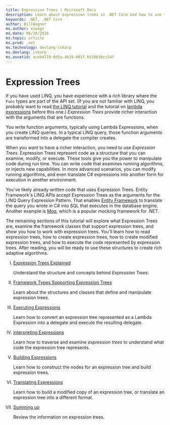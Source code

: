 ```yaml
---
title: Expression Trees | Microsoft Docs
description: Learn about expression trees in .NET Core and how to use them to represent code as structures that you can examine, modify, and execute.
keywords: .NET, .NET Core
author: BillWagner
ms.author: wiwagn
ms.date: 06/20/2016
ms.topic: article
ms.prod: .net
ms.technology: devlang-csharp
ms.devlang: csharp
ms.assetid: aceb4719-0d5a-4b19-b01f-b51063bcc54f
---
```


# Expression Trees

If you have used LINQ, you have experience with a rich library
where the `Func` types are part of the API set. (If you are not familiar
with LINQ, you probably want to read [the LINQ tutorial](linq/index.md) and
the tutorial on [lambda expressions](lambda-expressions.md) before this one.)
*Expression Trees* provide richer interaction with the arguments that
are functions.

You write function arguments, typically using Lambda Expressions, when
you create LINQ queries. In a typical LINQ query, those function arguments are
transformed into a delegate the compiler creates. 

When you want to have a richer interaction, you need to use *Expression Trees*.
Expression Trees represent code as a structure that you can examine,
modify, or execute. These tools give you the power to manipulate code during
run time. You can write code that examines running algorithms, or injects new
capabilities. In more advanced scenarios, you can modify running algorithms,
and even translate C# expressions into another form for execution in another
environment.

You've likely already written code that uses Expression Trees. Entity Framework's
LINQ APIs accept Expression Trees as the arguments for the LINQ Query Expression Pattern.
That enables [Entity Framework](http://docs.efproject.net/en/latest/) to translate the query you wrote in C# into SQL
that executes in the database engine. Another example is [Moq](https://github.com/Moq/moq),
which is a popular mocking framework for .NET.

The remaining sections of this tutorial will explore what Expression Trees are,
examine the framework classes that support expression trees, and show you how to work
with expression trees. You'll learn how to read expression trees, how to create
expression trees, how to create modified expression trees, and how to execute the
code represented by expression trees. After reading, you will be ready to use these
structures to create rich adaptive algorithms.
<style type="text/css">
ol {
  list-style-type: upper-roman;
}
</style>
1. [Expression Trees Explained](expression-trees-explained.md)

    Understand the structure and concepts behind *Expression Trees*.
    
2. [Framework Types Supporting Expression Trees](expression-classes.md)
    
    Learn about the structures and classes that define and manipulate expression trees.
    
3. [Executing Expressions](expression-trees-execution.md)

    Learn how to convert an expression tree represented as a Lambda Expression into a delegate and execute the resulting delegate.

4. [Interpreting Expressions](expression-trees-interpreting.md)

    Learn how to traverse and examine *expression trees* to understand what code the expression tree represents.

5. [Building Expressions](expression-trees-building.md)

    Learn how to construct the nodes for an expression tree and build expression trees.

6. [Translating Expressions](expression-trees-translating.md)

    Learn how to build a modified copy of an expression tree, or translate an expression tree into a different format.

7. [Summing up](expression-trees-summary.md)

    Review the information on expression trees.
    
